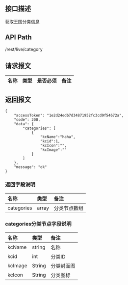 ## 接口描述
获取王国分类信息

## API Path
/rest/live/category

## 请求报文
|名称|类型|是否必须|备注|
|:-|:-|:-|:-|

## 返回报文
	{
		"accessToken": "1e2d24edb7d34871952fc3cd9f54672a",
		"code": 200,
		"data": {
	    	"categories": [
	    		{
	    			"kcName":"haha",
	    			"kcid":1,
	    			"kcIcon":"",
	    			"kcImage":""
	    		}
	    	]
		},
		"message": "ok"
	}

### 返回字段说明
|名称|类型|备注|
|:-|:-|:-|
|categories|array|分类节点数组|

### categories分类节点字段说明
|名称|类型|备注|
|:-|:-|:-|
|kcName|string|名称|
|kcid|int|分类ID|
|kcImage| String|分类封面图|
|kcIcon|String|分类图标|
